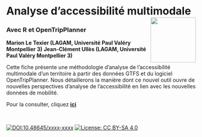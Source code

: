 # Analyse d’accessibilité multimodale [<img src="https://rzine.fr/img/Rzine_logo.png"  align="right" width="120"/>](http://rzine.fr/)
### Avec R et OpenTripPlanner
**Marion Le Texier (LAGAM, Université Paul Valéry Montpellier 3)**
**Jean-Clément Ullès (LAGAM, Université Paul Valéry Montpellier 3)**
<br/>  

Cette fiche présente une méthodologie d’analyse de l’accessibilité multimodale d’un territoire à partir des données GTFS et du logiciel OpenTripPlanner. Nous détaillerons la manière dont ce nouvel outil ouvre de nouvelles perspectives d’analyse de l’accessibilité en lien avec les nouvelles données de mobilité.


Pour la consulter, cliquez [**ici**](https://rzine.fr/docs/........./index.html)

<br/>  

[![DOI:10.48645/xxxx-xxxx](https://zenodo.org/badge/DOI/10.48645/xxxx-xxxx.svg)](https://doi.org/10.48645/xxxx-xxxx)
[![License: CC BY-SA 4.0](https://img.shields.io/badge/License-CC%20BY--SA%204.0-lightgrey.svg)](http://creativecommons.org/licenses/by-sa/4.0/)
